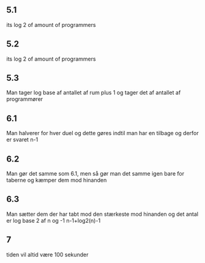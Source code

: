 ## 5.1
its log 2 of amount of programmers

## 5.2
its log 2 of amount of programmers

## 5.3
Man tager log base af antallet af rum plus 1 og tager det af antallet af programmører


## 6.1
Man halverer for hver duel og dette gøres indtil man har en tilbage og derfor er svaret n-1

## 6.2
Man gør det samme som 6.1, men så gør man det samme igen bare for taberne og kæmper dem mod hinanden


## 6.3
Man sætter dem der har tabt mod den stærkeste mod hinanden og det antal er log base 2 af n og -1
n-1+log2(n)-1

## 7
tiden vil altid være 100 sekunder

